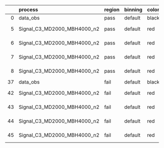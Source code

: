 |    | process                     | region   | binning   | color   | process_type   |   scale | variation   | source_filename                                                      | source_histname    | alias                       | title     |   combine_idx |     lnN |   shapes | syst_type   | direction   | variation_alias   |
|---:|:----------------------------|:---------|:----------|:--------|:---------------|--------:|:------------|:---------------------------------------------------------------------|:-------------------|:----------------------------|:----------|--------------:|--------:|---------:|:------------|:------------|:------------------|
|  0 | data_obs                    | pass     | default   | black   | DATA           |       1 | nominal     | ./histograms_for_2DAlphabet_v18//BH_Data.root                        | hpass              | Data                        | Data      |           nan | nan     |      nan | nan         | nan         | nan               |
|  5 | Signal_C3_MD2000_MBH4000_n2 | pass     | default   | red     | SIGNAL         |       1 | lumi        | ./histograms_for_2DAlphabet_v18//BH_Signal_C3_MD2000_MBH4000_n2.root | hpass              | Signal_C3_MD2000_MBH4000_n2 | BH signal |           nan |   1.016 |      nan | lnN         | nan         | nan               |
|  6 | Signal_C3_MD2000_MBH4000_n2 | pass     | default   | red     | SIGNAL         |       1 | SVM         | ./histograms_for_2DAlphabet_v18//BH_Signal_C3_MD2000_MBH4000_n2.root | hpass_SVMsyst_up   | Signal_C3_MD2000_MBH4000_n2 | BH signal |           nan | nan     |        1 | shapes      | Up          | SVMsyst           |
|  7 | Signal_C3_MD2000_MBH4000_n2 | pass     | default   | red     | SIGNAL         |       1 | SVM         | ./histograms_for_2DAlphabet_v18//BH_Signal_C3_MD2000_MBH4000_n2.root | hpass_SVMsyst_down | Signal_C3_MD2000_MBH4000_n2 | BH signal |           nan | nan     |        1 | shapes      | Down        | SVMsyst           |
|  8 | Signal_C3_MD2000_MBH4000_n2 | pass     | default   | red     | SIGNAL         |       1 | nominal     | ./histograms_for_2DAlphabet_v18//BH_Signal_C3_MD2000_MBH4000_n2.root | hpass              | Signal_C3_MD2000_MBH4000_n2 | BH signal |           nan | nan     |      nan | nan         | nan         | nan               |
| 37 | data_obs                    | fail     | default   | black   | DATA           |       1 | nominal     | ./histograms_for_2DAlphabet_v18//BH_Data.root                        | hfail              | Data                        | Data      |           nan | nan     |      nan | nan         | nan         | nan               |
| 42 | Signal_C3_MD2000_MBH4000_n2 | fail     | default   | red     | SIGNAL         |       1 | lumi        | ./histograms_for_2DAlphabet_v18//BH_Signal_C3_MD2000_MBH4000_n2.root | hfail              | Signal_C3_MD2000_MBH4000_n2 | BH signal |           nan |   1.016 |      nan | lnN         | nan         | nan               |
| 43 | Signal_C3_MD2000_MBH4000_n2 | fail     | default   | red     | SIGNAL         |       1 | SVM         | ./histograms_for_2DAlphabet_v18//BH_Signal_C3_MD2000_MBH4000_n2.root | hfail_SVMsyst_up   | Signal_C3_MD2000_MBH4000_n2 | BH signal |           nan | nan     |        1 | shapes      | Up          | SVMsyst           |
| 44 | Signal_C3_MD2000_MBH4000_n2 | fail     | default   | red     | SIGNAL         |       1 | SVM         | ./histograms_for_2DAlphabet_v18//BH_Signal_C3_MD2000_MBH4000_n2.root | hfail_SVMsyst_down | Signal_C3_MD2000_MBH4000_n2 | BH signal |           nan | nan     |        1 | shapes      | Down        | SVMsyst           |
| 45 | Signal_C3_MD2000_MBH4000_n2 | fail     | default   | red     | SIGNAL         |       1 | nominal     | ./histograms_for_2DAlphabet_v18//BH_Signal_C3_MD2000_MBH4000_n2.root | hfail              | Signal_C3_MD2000_MBH4000_n2 | BH signal |           nan | nan     |      nan | nan         | nan         | nan               |